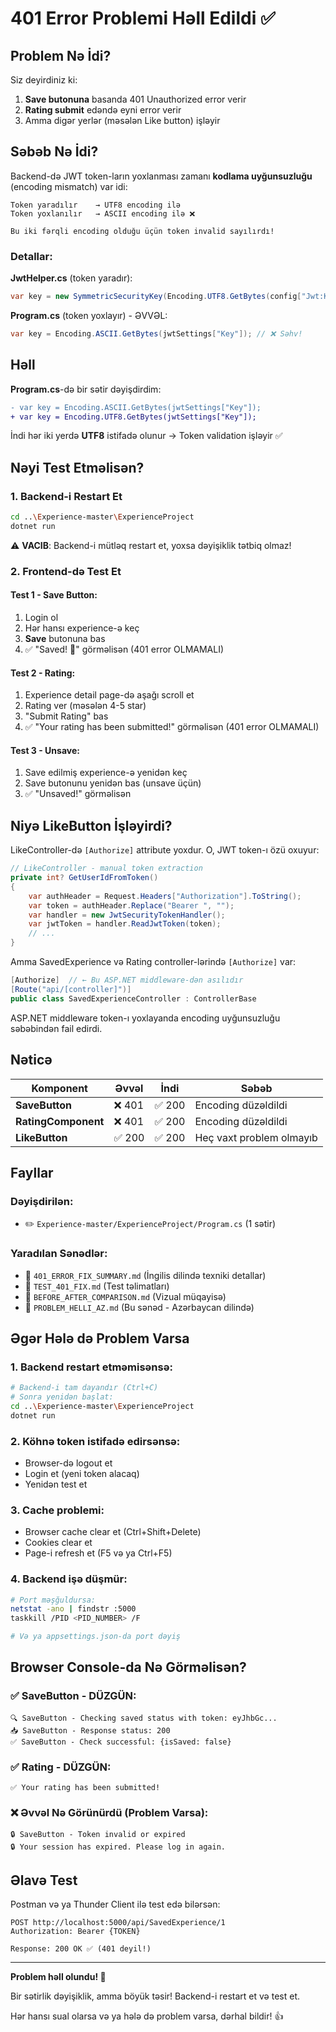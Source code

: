 # 401 Error Problemi Həll Edildi ✅

## Problem Nə İdi?

Siz deyirdiniz ki:
1. **Save butonuna** basanda 401 Unauthorized error verir
2. **Rating submit** edəndə eyni error verir
3. Amma digər yerlər (məsələn Like button) işləyir

## Səbəb Nə İdi?

Backend-də JWT token-ların yoxlanması zamanı **kodlama uyğunsuzluğu** (encoding mismatch) var idi:

```
Token yaradılır    → UTF8 encoding ilə
Token yoxlanılır   → ASCII encoding ilə ❌

Bu iki fərqli encoding olduğu üçün token invalid sayılırdı!
```

### Detallar:

**JwtHelper.cs** (token yaradır):
```csharp
var key = new SymmetricSecurityKey(Encoding.UTF8.GetBytes(config["Jwt:Key"]));
```

**Program.cs** (token yoxlayır) - ƏVVƏL:
```csharp
var key = Encoding.ASCII.GetBytes(jwtSettings["Key"]); // ❌ Səhv!
```

## Həll

**Program.cs**-də bir sətir dəyişdirdim:

```diff
- var key = Encoding.ASCII.GetBytes(jwtSettings["Key"]);
+ var key = Encoding.UTF8.GetBytes(jwtSettings["Key"]);
```

İndi hər iki yerdə **UTF8** istifadə olunur → Token validation işləyir ✅

## Nəyi Test Etməlisən?

### 1. Backend-i Restart Et
```bash
cd ..\Experience-master\ExperienceProject
dotnet run
```

⚠️ **VACIB**: Backend-i mütləq restart et, yoxsa dəyişiklik tətbiq olmaz!

### 2. Frontend-də Test Et

#### Test 1 - Save Button:
1. Login ol
2. Hər hansı experience-ə keç
3. **Save** butonuna bas
4. ✅ "Saved! 📌" görməlisən (401 error OLMAMALI)

#### Test 2 - Rating:
1. Experience detail page-də aşağı scroll et
2. Rating ver (məsələn 4-5 star)
3. "Submit Rating" bas
4. ✅ "Your rating has been submitted!" görməlisən (401 error OLMAMALI)

#### Test 3 - Unsave:
1. Save edilmiş experience-ə yenidən keç
2. Save butonunu yenidən bas (unsave üçün)
3. ✅ "Unsaved!" görməlisən

## Niyə LikeButton İşləyirdi?

LikeController-də `[Authorize]` attribute yoxdur. O, JWT token-ı özü oxuyur:

```csharp
// LikeController - manual token extraction
private int? GetUserIdFromToken()
{
    var authHeader = Request.Headers["Authorization"].ToString();
    var token = authHeader.Replace("Bearer ", "");
    var handler = new JwtSecurityTokenHandler();
    var jwtToken = handler.ReadJwtToken(token);
    // ...
}
```

Amma SavedExperience və Rating controller-lərində `[Authorize]` var:

```csharp
[Authorize]  // ← Bu ASP.NET middleware-dən asılıdır
[Route("api/[controller]")]
public class SavedExperienceController : ControllerBase
```

ASP.NET middleware token-ı yoxlayanda encoding uyğunsuzluğu səbəbindən fail edirdi.

## Nəticə

| Komponent | Əvvəl | İndi | Səbəb |
|-----------|-------|------|--------|
| **SaveButton** | ❌ 401 | ✅ 200 | Encoding düzəldildi |
| **RatingComponent** | ❌ 401 | ✅ 200 | Encoding düzəldildi |
| **LikeButton** | ✅ 200 | ✅ 200 | Heç vaxt problem olmayıb |

## Fayllar

### Dəyişdirilən:
- ✏️ `Experience-master/ExperienceProject/Program.cs` (1 sətir)

### Yaradılan Sənədlər:
- 📄 `401_ERROR_FIX_SUMMARY.md` (İngilis dilində texniki detallar)
- 📄 `TEST_401_FIX.md` (Test təlimatları)
- 📄 `BEFORE_AFTER_COMPARISON.md` (Vizual müqayisə)
- 📄 `PROBLEM_HELLI_AZ.md` (Bu sənəd - Azərbaycan dilində)

## Əgər Hələ də Problem Varsa

### 1. Backend restart etməmisənsə:
```bash
# Backend-i tam dayandır (Ctrl+C)
# Sonra yenidən başlat:
cd ..\Experience-master\ExperienceProject
dotnet run
```

### 2. Köhnə token istifadə edirsənsə:
- Browser-də logout et
- Login et (yeni token alacaq)
- Yenidən test et

### 3. Cache problemi:
- Browser cache clear et (Ctrl+Shift+Delete)
- Cookies clear et
- Page-i refresh et (F5 və ya Ctrl+F5)

### 4. Backend işə düşmür:
```bash
# Port məşğuldursa:
netstat -ano | findstr :5000
taskkill /PID <PID_NUMBER> /F

# Və ya appsettings.json-da port dəyiş
```

## Browser Console-da Nə Görməlisən?

### ✅ SaveButton - DÜZGÜN:
```
🔍 SaveButton - Checking saved status with token: eyJhbGc...
📥 SaveButton - Response status: 200
✅ SaveButton - Check successful: {isSaved: false}
```

### ✅ Rating - DÜZGÜN:
```
✅ Your rating has been submitted!
```

### ❌ Əvvəl Nə Görünürdü (Problem Varsa):
```
🔒 SaveButton - Token invalid or expired
🔒 Your session has expired. Please log in again.
```

## Əlavə Test

Postman və ya Thunder Client ilə test edə bilərsən:

```
POST http://localhost:5000/api/SavedExperience/1
Authorization: Bearer {TOKEN}

Response: 200 OK ✅ (401 deyil!)
```

---

**Problem həll olundu! 🎉**

Bir sətirlik dəyişiklik, amma böyük təsir! Backend-i restart et və test et.

Hər hansı sual olarsa və ya hələ də problem varsa, dərhal bildir! 👍

